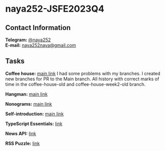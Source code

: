 # naya252-JSFE2023Q4

## Contact Information

**Telegram:** [@naya252](https://t.me/naya252) \
**E-mail:** naya252naya@gmail.com

## Tasks

**Coffee house:** [main link](https://rolling-scopes-school.github.io/naya252-JSFE2023Q4/coffee-house/) I had some problems with my branches. I created new branches for PR to the Main branch. All history with correct marks of time in the coffee-house-old and coffee-house-week2-old branch.

**Hangman:** [main link](https://rolling-scopes-school.github.io/naya252-JSFE2023Q4/hangman/)

**Nonograms:** [main link](https://rolling-scopes-school.github.io/naya252-JSFE2023Q4/nonograms/)

**Self-introduction:** [main link](https://rolling-scopes-school.github.io/naya252-JSFE2023Q4/self-introduction/)

**TypeScript Essentials:** [link](https://rolling-scopes-school.github.io/naya252-JSFE2023Q4/typescript-essentials/)

**News API:** [link](https://rolling-scopes-school.github.io/naya252-JSFE2023Q4/news-api/)

**RSS Puzzle:** [link](https://naya252-puzzle.netlify.app/)
